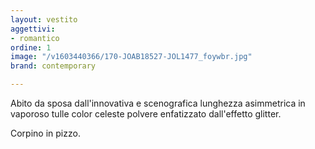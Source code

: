 ```yaml
---
layout: vestito
aggettivi:
- romantico
ordine: 1
image: "/v1603440366/170-JOAB18527-JOL1477_foywbr.jpg"
brand: contemporary

---
```

Abito da sposa dall'innovativa e scenografica lunghezza asimmetrica in vaporoso tulle color celeste polvere enfatizzato dall'effetto glitter.

Corpino in pizzo.